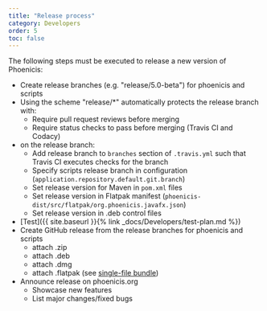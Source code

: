 ```yaml
---
title: "Release process"
category: Developers
order: 5
toc: false
---
```


The following steps must be executed to release a new version of Phoenicis:
* Create release branches (e.g. "release/5.0-beta") for phoenicis and scripts
* Using the scheme "release/\*" automatically protects the release branch with:
    * Require pull request reviews before merging
    * Require status checks to pass before merging (Travis CI and Codacy)
* on the release branch:
    * Add release branch to `branches` section of `.travis.yml` such that Travis CI executes checks for the branch
    * Specify scripts release branch in configuration (`application.repository.default.git.branch`)
    * Set release version for Maven in `pom.xml` files
    * Set release version in Flatpak manifest (`phoenicis-dist/src/flatpak/org.phoenicis.javafx.json`)
    * Set release version in .deb control files
* [Test]({{ site.baseurl }}{% link _docs/Developers/test-plan.md %})
* Create GitHub release from the release branches for phoenicis and scripts
    * attach .zip
    * attach .deb
    * attach .dmg
    * attach .flatpak (see [single-file bundle](http://docs.flatpak.org/en/latest/single-file-bundles.html))
* Announce release on phoenicis.org
    * Showcase new features
    * List major changes/fixed bugs
